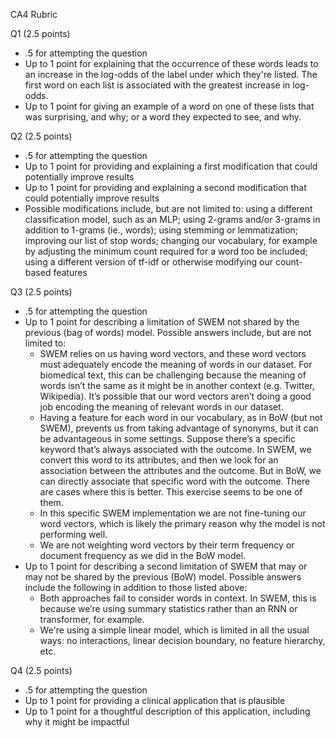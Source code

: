 CA4 Rubric

Q1 (2.5 points)
- .5 for attempting the question
- Up to 1 point for explaining that the occurrence of these words leads to an increase in the log-odds of the label under which they're listed. The first word on each list is associated with the greatest increase in log-odds.
- Up to 1 point for giving an example of a word on one of these lists that was surprising, and why; or a word they expected to see, and why.

Q2 (2.5 points)
- .5 for attempting the question
- Up to 1 point for providing and explaining a first modification that could potentially improve results
- Up to 1 point for providing and explaining a second modification that could potentially improve results
- Possible modifications include, but are not limited to: using a different classification model, such as an MLP; using 2-grams and/or 3-grams in addition to 1-grams (ie., words); using stemming or lemmatization; improving our list of stop words; changing our vocabulary, for example by adjusting the minimum count required for a word too be included; using a different version of tf-idf or otherwise modifying our count-based features

Q3 (2.5 points)
- .5 for attempting the question
- Up to 1 point for describing a limitation of SWEM not shared by the previous (bag of words) model. Possible answers include, but are not limited to:
  - SWEM relies on us having word vectors, and these word vectors must adequately encode the meaning of words in our dataset. For biomedical text, this can be challenging because the meaning of words isn’t the same as it might be in another context (e.g. Twitter, Wikipedia). It’s possible that our word vectors aren’t doing a good job encoding the meaning of relevant words in our dataset.
  - Having a feature for each word in our vocabulary, as in BoW (but not SWEM), prevents us from taking advantage of synonyms, but it can be advantageous in some settings. Suppose there’s a specific keyword that’s always associated with the outcome. In SWEM, we convert this word to its attributes, and then we look for an association between the attributes and the outcome. But in BoW, we can directly associate that specific word with the outcome. There are cases where this is better. This exercise seems to be one of them.
  - In this specific SWEM implementation we are not fine-tuning our word vectors, which is likely the primary reason why the model is not performing well.
  - We are not weighting word vectors by their term frequency or document frequency as we did in the BoW model.
- Up to 1 point for describing a second limitation of SWEM that may or may not be shared by the previous (BoW) model. Possible answers include the following in addition to those listed above:
  - Both approaches fail to consider words in context. In SWEM, this is because we’re using summary statistics rather than an RNN or transformer, for example.
  - We're using a simple linear model, which is limited in all the usual ways: no interactions, linear decision boundary, no feature hierarchy, etc.

Q4 (2.5 points)
- .5 for attempting the question
- Up to 1 point for providing a clinical application that is plausible
- Up to 1 point for a thoughtful description of this application, including why it might be impactful